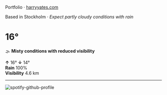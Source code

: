 Portfolio · [harryyates.com](https://harryyates.com)

<!-- WEATHER_START -->
Based in Stockholm · *Expect partly cloudy conditions with rain*

# 16°
🌫️ **Misty conditions with reduced visibility**

**↑** 16° **↓** 14°  
**Rain** 100%  
**Visibility** 4.6 km

---
<!-- WEATHER_END -->

<p align="left">
  <a>
    <img src="https://spotify-github-profile.kittinanx.com/api/view?uid=bigbello&cover_image=true&theme=natemoo-re&show_offline=true&background_color=121212&interchange=false&bar_color=53b14f&bar_color_cover=false" alt="spotify-github-profile">
  </a>
</p>